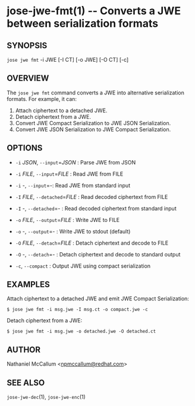 jose-jwe-fmt(1) -- Converts a JWE between serialization formats
===============================================================

## SYNOPSIS

`jose jwe fmt` -i JWE [-I CT] [-o JWE] [-O CT] [-c]

## OVERVIEW

The `jose jwe fmt` command converts a JWE into alternative serialization
formats. For example, it can:

1. Attach ciphertext to a detached JWE.
2. Detach ciphertext from a JWE.
3. Convert JWE Compact Serialization to JWE JSON Serialization.
4. Convert JWE JSON Serialization to JWE Compact Serialization.

## OPTIONS

*  `-i` _JSON_, `--input`=_JSON_ :
  Parse JWE from JSON

*  `-i` _FILE_, `--input`=_FILE_ :
  Read JWE from FILE

*  `-i` -, `--input`=-:
  Read JWE from standard input

*  `-I` _FILE_, `--detached`=_FILE_ :
  Read decoded ciphertext from FILE

*  `-I` -, `--detached`=- :
  Read decoded ciphertext from standard input

*  `-o` _FILE_, `--output`=_FILE_ :
  Write JWE to FILE

*  `-o` -, `--output`=- :
  Write JWE to stdout (default)

*  `-O` _FILE_, `--detach`=_FILE_ :
  Detach ciphertext and decode to FILE

*  `-O` -, `--detach`=- :
  Detach ciphertext and decode to standard output

*  `-c`, `--compact` :
  Output JWE using compact serialization

## EXAMPLES

Attach ciphertext to a detached JWE and emit JWE Compact Serialization:

    $ jose jwe fmt -i msg.jwe -I msg.ct -o compact.jwe -c

Detach ciphertext from a JWE:

    $ jose jwe fmt -i msg.jwe -o detached.jwe -O detached.ct

## AUTHOR

Nathaniel McCallum &lt;npmccallum@redhat.com&gt;

## SEE ALSO

`jose-jwe-dec`(1),
`jose-jwe-enc`(1)
